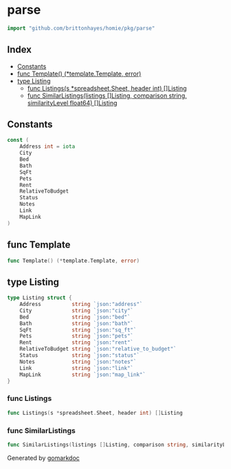 <!-- Code generated by gomarkdoc. DO NOT EDIT -->

# parse

```go
import "github.com/brittonhayes/homie/pkg/parse"
```

## Index

- [Constants](<#constants>)
- [func Template() (*template.Template, error)](<#func-template>)
- [type Listing](<#type-listing>)
  - [func Listings(s *spreadsheet.Sheet, header int) []Listing](<#func-listings>)
  - [func SimilarListings(listings []Listing, comparison string, similarityLevel float64) []Listing](<#func-similarlistings>)


## Constants

```go
const (
    Address int = iota
    City
    Bed
    Bath
    SqFt
    Pets
    Rent
    RelativeToBudget
    Status
    Notes
    Link
    MapLink
)
```

## func Template

```go
func Template() (*template.Template, error)
```

## type Listing

```go
type Listing struct {
    Address          string `json:"address"`
    City             string `json:"city"`
    Bed              string `json:"bed"`
    Bath             string `json:"bath"`
    SqFt             string `json:"sq_ft"`
    Pets             string `json:"pets"`
    Rent             string `json:"rent"`
    RelativeToBudget string `json:"relative_to_budget"`
    Status           string `json:"status"`
    Notes            string `json:"notes"`
    Link             string `json:"link"`
    MapLink          string `json:"map_link"`
}
```

### func Listings

```go
func Listings(s *spreadsheet.Sheet, header int) []Listing
```

### func SimilarListings

```go
func SimilarListings(listings []Listing, comparison string, similarityLevel float64) []Listing
```



Generated by [gomarkdoc](<https://github.com/princjef/gomarkdoc>)
